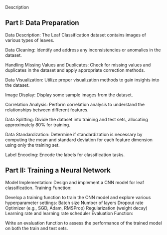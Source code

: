 Description 
## Part I: Data Preparation

Data Description:
The Leaf Classification dataset contains images of various types of leaves.

Data Cleaning:
Identify and address any inconsistencies or anomalies in the dataset.

Handling Missing Values and Duplicates:
Check for missing values and duplicates in the dataset and apply appropriate correction methods.

Data Visualization:
Utilize proper visualization methods to gain insights into the dataset.

Image Display:
Display some sample images from the dataset.

Correlation Analysis:
Perform correlation analysis to understand the relationships between different features.

Data Splitting:
Divide the dataset into training and test sets, allocating approximately 80% for training.

Data Standardization:
Determine if standardization is necessary by computing the mean and standard deviation for each feature dimension using only the training set.

Label Encoding:
Encode the labels for classification tasks.

## Part II: Training a Neural Network

Model Implementation:
Design and implement a CNN model for leaf classification.
Training Function:

Develop a training function to train the CNN model and explore various hyperparameter settings:
Batch size
Number of layers
Dropout rate
Optimizer (e.g., SGD, Adam, RMSProp)
Regularization (weight decay)
Learning rate and learning rate scheduler
Evaluation Function:

Write an evaluation function to assess the performance of the trained model on both the train and test sets.
